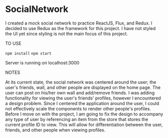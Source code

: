 # SocialNetwork

I created a mock social network to practice ReactJS, Flux, and Redux. I decided to use Redux as the framework for this project. I have not styled the UI yet since styling is not the main focus of this project.

TO USE

`npm install`
`npm start`

Server is running on localhost:3000

NOTES

At its current state, the social network was centered around the user; the user's friends, wall, and other people are displayed on the home page. The user can post on his/her own wall and add/remove friends. I was adding functionality for viewing the user's friends' profiles, however I encountered a design problem. Since I centered the application around the user, I could not effectively scale the components to render other people's profiles. Before I move on with the project, I am going to fix the design to accompany any type of user by referencing an item from the store that stores the current profile ID to view. This will allow for differentiation between the user, friends, and other people when viewing profiles. 
